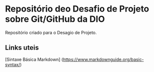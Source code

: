 # Repositório deo Desafio de Projeto sobre Git/GitHub da DIO
Repositório criado para o Desagio de Projeto.


## Links uteis
[Sintaxe Básica Markdown] (https://www.markdownguide.org/basic-syntax/)
